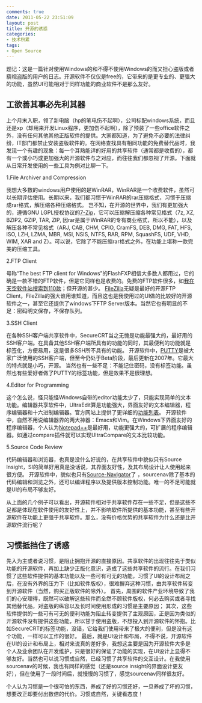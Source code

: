 ```yaml
---
comments: true
date: 2011-05-22 23:51:09
layout: post
title: 开源的诱惑
categories:
- 技术积累
tags:
- Open Source
---
```


题记：这是一篇针对使用Windows的和不得不使用Windows的而又担心盗版或者藐视盗版的用户的日志。开源软件不仅仅是free的，它带来的是更专业的、更强大的功能，虽然UI可能相对于同样功能的商业软件不是那么友好。

## 工欲善其事必先利其器

上个月末入职，领了新电脑（hp的笔电伤不起啊），公司标配windows系统，而且还是xp（却用来开发Linux程序，更加伤不起啊），除了预装了一些office软件之外，没有任何其他其他正版软件的提供。大家都知道，为了避免不必要的法律纠纷，IT部门都禁止安装盗版软件的。在网络查找具有相同功能的免费替代品时，我发现一个有趣的现象：每一个耳熟能详的好用的共享软件（通常都是收费的），都有一个或小巧或更加强大的开源软件与之对应，而往往我们都忽视了开源。下面就从日常开发使用的一些工具为例对比聊一下。
<!-- more -->
1.File Archiver and Compression

我想大多数的windows用户使用的是WinRAR，WinRAR是一个收费软件，虽然可以长期评估使用。长期以来，我们都习惯于WinRAR的rar压缩格式，习惯于压缩成rar格式，解压缩各种压缩格式。
岂不知，在开源的世界中，我们有更加强大的，遵循GNU LGPL授权协议的[7-Zip](http://www.7-zip.org/)，它可以压缩解压缩各种常见格式（7z, XZ, BZIP2, GZIP, TAR, ZIP, 因rar是属于WinRAR的专有商业格式，所以不能），以及解压各种不常见格式（ARJ, CAB, CHM, CPIO, CramFS, DEB, DMG, FAT, HFS, ISO, LZH, LZMA, MBR, MSI, NSIS, NTFS, RAR, RPM, SquashFS, UDF, VHD, WIM, XAR and Z）。可以说，它除了不能压缩rar格式之外，在功能上堪称一款完美的压缩工具。

2.FTP Client

号称“The best FTP client for Windows”的FlashFXP相信大多数人都用过，它的确是一款不错的FTP软件，但是它同样也是收费的。免费的FTP软件很多，如[我在天空软件站搜索到110款](http://www.skycn.com/sort/sort2011100_freeware_DESC_1.html)；但开源的甚少。
[FileZilla](http://filezilla-project.org/)无疑是最好的开源FTP Client，FileZilla的强大谁用谁知道，而且这也是我使用过的UI做的比较好的开源软件之一，甚至它还提供了windows下FTP Server版本。当然它也有明显的不足：密码明文保存，不保存队列。

3.SSH Client

在各种SSH客户端共享软件中，SecureCRT当之无愧是功能最强大的，最好用的SSH客户端。在具备其他SSH客户端所具有的功能的同时，其最便利的功能就是标签化，方便易用，这是很多SSH所不具有的功能。
开源软件中，[PUTTY](http://www.chiark.greenend.org.uk/~sgtatham/putty/)是被大家广泛使用的SSH客户端，但至今仍处于Beta阶段，最后更新在2007年。它最大的特点就是小巧，开源。 当然也有一些不足：不能记住密码，没有标签功能。虽然也有些爱好者做了PUTTY的标签功能，但是效果不是很理想。

4.Editor for Programming

这个怎么说，怪只能怪Windows自带的editor功能太少了，只能实现简单的文本功能。编辑器共享软件中，UltraEdit算是功能强大，界面友好的文本编辑器，程序编辑器和十六进制编辑器。官方网站上提供了更详细的[功能列表](http://www.ultraedit.cn/products/ultraedit/ultraedit_features.html)。
开源软件中，自然不用说编辑器界的两大神器：Emacs和Vim。在Windows下界面友好的程序编辑器，个人认为[Notepad++](http://notepad-plus-plus.org/)是最好用，功能更强大的，可扩展的程序编辑器。如通过compare插件就可以实现UltraCompare的文本比较功能。

5.Source Code Review

代码编辑器和浏览器，也真是没什么好说的，在共享软件中貌似只有Source Insight，SI的简单好用真是没话说，其界面友好性，及其布局设计让人使用起来很方便。
开源软件中，貌似也只有[Source-Navigator](http://sourcenav.berlios.de/)了 ，sourcenav除了基本的代码编辑和浏览之外，还可以编译程序以及提供版本控制功能。唯一的不足可能就是UI的布局不够友好。

从上面的几个例子可以看出，开源软件相对于共享软件存在一些不足，但是这些不足都是体现在软件使用的友好性上，并不影响软件所提供的基本功能，甚至有些开源软件在功能上更强于共享软件。那么，没有价格优势的共享软件为什么还是比开源软件流行呢？

## 习惯抵挡住了诱惑

先入为主或者说习惯，是阻止拥抱开源的直接原因。共享软件的出现往往先于类似功能的开源软件，再加上缺少正版化意识，造成了这些共享软件的流行。在我们习惯了这些软件提供的基本功能以及一些可有可无的功能，习惯了UI的设计布局之后，在没有外界的压力下（比如软件版权），很难摒弃这种习惯，由共享软件转变到开源软件（当然，购买正版软件的除外）。
首先，周围的软件产业环境导致了我们的心安理得，既然可以破解这些软件而全然不顾软件版权，何必去购买或者寻找其他替代品，对盗版的纵容以及长时间使用形成的习惯是主要原因；
其次，这些软件提供的一些可有可无的便利功能为阻止转变提供了主观原因，正是因为类似的开源软件没有提供这些功能，所以甘于使用盗版，不想投入到开源软件的怀抱。比如SecureCRT的标签功能，没错，它给我们使用带来了极大的便利，但是没有这个功能，一样可以工作的很好。
最后，就是UI设计和布局，不得不说，开源软件在UI的设计和布局上，相对来说真的差好多，我想这主要是因为开源软件大多是个人及业余团队在开发维护，只是很好的保证了功能的实现，在UI设计上显得不够友好。当然也可以说习惯成自然，已经习惯了共享软件的交互设计。在我使用sourcenav的时候，我也有同样的感觉（还是source insight的界面设计更友好），但在使用了一段时间后，就慢慢的习惯了，感觉sourcenav同样很友好。

个人认为习惯是一个很可怕的东西，养成了好的习惯还好，一旦养成了坏的习惯，想要改正却要付出数倍的代价。习惯成自然，关键看态度！
